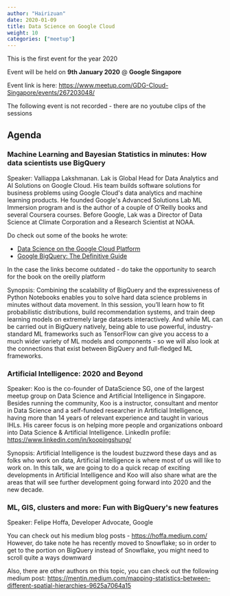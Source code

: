 ```yaml
---
author: "Hairizuan"
date: 2020-01-09
title: Data Science on Google Cloud
weight: 10
categories: ["meetup"]
---
```


This is the first event for the year 2020

Event will be held on **9th January 2020** @ **Google Singapore**

Event link is here: https://www.meetup.com/GDG-Cloud-Singapore/events/267203048/

The following event is not recorded - there are no youtube clips of the sessions

## Agenda

### Machine Learning and Bayesian Statistics in minutes: How data scientists use BigQuery

Speaker: Valliappa Lakshmanan. Lak is Global Head for Data Analytics and AI Solutions on Google Cloud. His team builds software solutions for business problems using Google Cloud's data analytics and machine learning products. He founded Google's Advanced Solutions Lab ML Immersion program and is the author of a couple of O'Reilly books and several Coursera courses. Before Google, Lak was a Director of Data Science at Climate Corporation and a Research Scientist at NOAA.

Do check out some of the books he wrote:
- [Data Science on the Google Cloud Platform](https://learning.oreilly.com/library/view/data-science-on/9781491974551/)
- [Google BigQuery: The Definitive Guide](https://learning.oreilly.com/library/view/google-bigquery-the/9781492044451/)

In the case the links become outdated - do take the opportunity to search for the book on the oreilly platform

Synopsis: Combining the scalability of BigQuery and the expressiveness of Python Notebooks enables you to solve hard data science problems in minutes without data movement. In this session, you’ll learn how to fit probabilistic distributions, build recommendation systems, and train deep learning models on extremely large datasets interactively. And while ML can be carried out in BigQuery natively, being able to use powerful, industry-standard ML frameworks such as TensorFlow can give you access to a much wider variety of ML models and components - so we will also look at the connections that exist between BigQuery and full-fledged ML frameworks.

### Artificial Intelligence: 2020 and Beyond

Speaker: Koo is the co-founder of DataScience SG, one of the largest meetup group on Data Science and Artificial Intelligence in Singapore. Besides running the community, Koo is a instructor, consultant and mentor in Data Science and a self-funded researcher in Artificial Intelligence, having more than 14 years of relevant experience and taught in various IHLs. His career focus is on helping more people and organizations onboard into Data Science & Artificial Intelligence. LinkedIn profile: https://www.linkedin.com/in/koopingshung/

Synopsis: Artificial Intelligence is the loudest buzzword these days and as folks who work on data, Artificial Intelligence is where most of us will like to work on. In this talk, we are going to do a quick recap of exciting developments in Artificial Intelligence and Koo will also share what are the areas that will see further development going forward into 2020 and the new decade.

### ML, GIS, clusters and more: Fun with BigQuery's new features

Speaker: Felipe Hoffa, Developer Advocate, Google

You can check out his medium blog posts - https://hoffa.medium.com/
However, do take note he has recently moved to Snowflake; so in order to get to the portion on BigQuery instead of Snowflake, you might need to scroll quite a ways downward

Also, there are other authors on this topic, you can check out the following medium post: https://mentin.medium.com/mapping-statistics-between-different-spatial-hierarchies-9625a7064a15